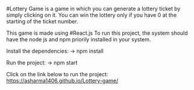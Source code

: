 #Lottery Game is a game in which you can generate a lottery ticket by simply clicking on it. 
You can win the lottery only if you have 0 at the starting of the ticket number.

This game is made using #React.js
To run this project, the system should have the node js and npm priorily installed in your system.

Install the dependencies:
-> npm install

Run the project:
-> npm start

Click on the link below to run the project:
    https://asharma1406.github.io/Lottery-game/
